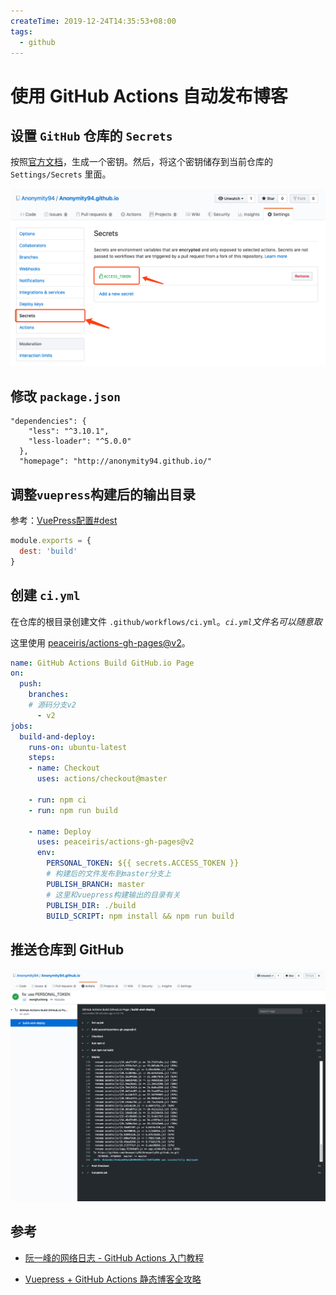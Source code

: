 ```yaml
---
createTime: 2019-12-24T14:35:53+08:00
tags:
  - github
---
```


# 使用 GitHub Actions 自动发布博客

<ArticleMeta />

## 设置 `GitHub` 仓库的 `Secrets`

按照[官方文档](https://help.github.com/en/github/authenticating-to-github/creating-a-personal-access-token-for-the-command-line)，生成一个密钥。然后，将这个密钥储存到当前仓库的 `Settings/Secrets` 里面。

![Add a new secret](./add-a-new-secret.png)

## 修改 `package.json`

```json{5}
"dependencies": {
    "less": "^3.10.1",
    "less-loader": "^5.0.0"
  },
  "homepage": "http://anonymity94.github.io/"
```

## 调整`vuepress`构建后的输出目录

参考：[VuePress配置#dest](https://vuepress.vuejs.org/zh/config/#dest)

```js
module.exports = {
  dest: 'build'
}
```

## 创建 `ci.yml`

在仓库的根目录创建文件 `.github/workflows/ci.yml`。*`ci.yml`文件名可以随意取*

这里使用 [peaceiris/actions-gh-pages@v2](https://github.com/peaceiris/actions-gh-pages)。

```yml
name: GitHub Actions Build GitHub.io Page
on:
  push:
    branches:
    # 源码分支v2
      - v2
jobs:
  build-and-deploy:
    runs-on: ubuntu-latest
    steps:
    - name: Checkout
      uses: actions/checkout@master

    - run: npm ci
    - run: npm run build  

    - name: Deploy
      uses: peaceiris/actions-gh-pages@v2
      env:
        PERSONAL_TOKEN: ${{ secrets.ACCESS_TOKEN }}
        # 构建后的文件发布到master分支上
        PUBLISH_BRANCH: master
        # 这里和vuepress构建输出的目录有关
        PUBLISH_DIR: ./build
        BUILD_SCRIPT: npm install && npm run build
```

## 推送仓库到 GitHub

![发布日志](./deploy-log.png)

## 参考

- [阮一峰的网络日志 - GitHub Actions 入门教程](http://www.ruanyifeng.com/blog/2019/09/getting-started-with-github-actions.html)

- [Vuepress + GitHub Actions 静态博客全攻略](https://zhuanlan.zhihu.com/p/93030651)